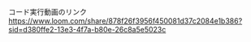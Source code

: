 コード実行動画のリンク
　https://www.loom.com/share/878f26f3956f450081d37c2084e1b386?sid=d380ffe2-13e3-4f7a-b80e-26c8a5e5023c
